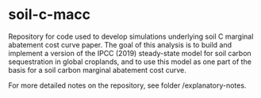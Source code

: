 # soil-c-macc

Repository for code used to develop simulations underlying soil C marginal abatement cost curve paper. The goal of this analysis is to build and implement a version of the IPCC (2019) steady-state model for soil carbon sequestration in global croplands, and to use this model as one part of the basis for a soil carbon marginal abatement cost curve.

For more detailed notes on the repository, see folder /explanatory-notes.
